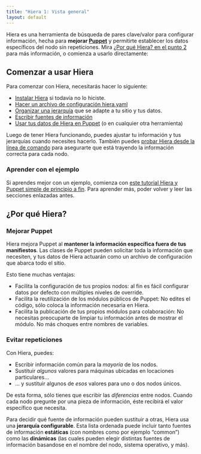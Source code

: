 ```yaml
---
title: "Hiera 1: Vista general"
layout: default
---
```


Hiera es una herramienta de búsqueda de pares clave/valor para configurar información, hecha para **mejorar [Puppet](http://docs.puppetlabs.com/puppet/)** y permitirte establecer los datos específicos del nodo sin repeticiones. Mira [¿Por qué Hiera? en el punto 2](http://docs.puppetlabs.com/hiera/1/index.html#why-hiera) para más información, o comienza a usarlo directamente:

## Comenzar a usar Hiera
Para comenzar con Hiera, necesitarás hacer lo siguiente:

+ [Instalar Hiera](http://docs.puppetlabs.com/hiera/1/installing.html) si todavía no lo hiciste.
+ [Hacer un archivo de configuración hiera.yaml](http://docs.puppetlabs.com/hiera/1/configuring.html) 
+ [Organizar una jerarquía](http://docs.puppetlabs.com/hiera/1/hierarchy.html) que se adapte a tu sitio y tus datos.
+ [Escribir fuentes de información](http://docs.puppetlabs.com/hiera/1/data_sources.html)
+ [Usar tus datos de Hiera en Puppet](http://docs.puppetlabs.com/hiera/1/puppet.html) (o en cualquier otra herramienta)

Luego de tener Hiera funcionando, puedes ajustar tu información y tus jerarquías cuando necesites hacerlo. También puedes [probar Hiera desde la línea de comando](http://docs.puppetlabs.com/hiera/1/command_line.html) para asegurarte que está trayendo la información correcta para cada nodo. 

### Aprender con el ejemplo
Si aprendes mejor con un ejemplo, comienza con [este tutorial Hiera y Puppet simple de principio a fin](http://docs.puppetlabs.com/hiera/1/complete_example.html). Para aprender más, poder volver y leer las secciones enlazadas antes.

## ¿Por qué Hiera?
### Mejorar Puppet
Hiera mejora Puppet al **mantener la información específica fuera de tus manifiestos**. Las clases de Puppet pueden solicitar toda la información que necesiten, y tus datos de Hiera actuarán como un archivo de configuración que abarca todo el sitio.

Esto tiene muchas ventajas:

+ Facilita la configuración de tus propios nodos: al fin es fácil configurar datos por defecto con múltiples niveles de override.
+ Facilita la reutilización de los módulos públicos de Puppet: No edites el código, sólo coloca la información necesaria en Hiera.
+ Facilita la publicación de tus propios módulos para colaboración: No necesitas preocuparte de limpiar tu información antes de mostrar el módulo. No más choques entre nombres de variables.

### Evitar repeticiones
Con Hiera, puedes:

+ Escribir información común para la *mayoría* de los nodos.
+ Sustituir *algunos* valores para máquinas ubicadas en locaciones particulares…
+ … y sustituir algunos de *esos* valores para uno o dos nodos únicos.

De esta forma, sólo tienes que escribir las *diferencias* entre nodos. Cuando cada nodo pregunte por una pieza de información, éste recibirá el valor específico que necesita.

Para decidir qué fuente de información pueden sustituir a otras, Hiera usa una **jerarquía configurable**. Esta lista ordenada puede incluir tanto fuentes de información **estáticas** (con nombres como por ejemplo “common”) como las **dinámicas** (las cuales pueden elegir distintas fuentes de información basandose en el nombre del nodo, sistema operativo, y más).
